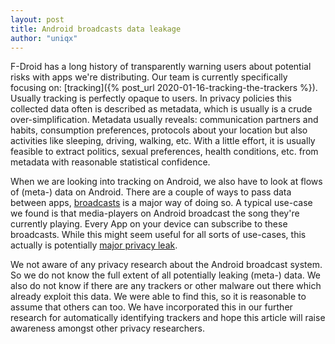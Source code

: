 ```yaml
---
layout: post
title: Android broadcasts data leakage
author: "uniqx"
---
```


F-Droid has a long history of transparently warning users about potential risks
with apps we're distributing. Our team is currently specifically focusing on:
[tracking]({% post_url 2020-01-16-tracking-the-trackers %}).
Usually tracking is perfectly opaque to users. In privacy policies this
collected data often is described as metadata, which is usually is a crude
over-simplification.  Metadata usually reveals: communication partners and
habits, consumption preferences, protocols about your location but also
activities like sleeping, driving, walking, etc.  With a little effort, it is
usually feasible to extract politics, sexual preferences, health conditions,
etc. from metadata with reasonable statistical confidence.

When we are looking into tracking on Android, we also have to look at flows of
(meta-) data on Android. There are a couple of ways to pass data between apps,
[broadcasts](https://developer.android.com/guide/components/broadcasts) is a
major way of doing so. A typical use-case we found is that media-players on
Android broadcast the song they're currently playing. Every App on your device
can subscribe to these broadcasts. While this might seem useful for all sorts of
use-cases, this actually is potentially [major privacy leak](https://pubmed.ncbi.nlm.nih.gov/29587129/).

We not aware of any privacy research about the Android broadcast system. So we
do not know the full extent of all potentially leaking (meta-) data. We also do
not know if there are any trackers or other malware out there which already
exploit this data. We were able to find this, so it is reasonable to assume that
others can too.  We have incorporated this in our further research for
automatically identifying trackers and hope this article will raise awareness
amongst other privacy researchers.
